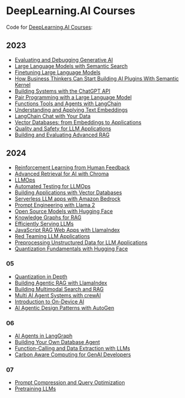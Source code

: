  # DeepLearning.AI Courses

Code for [DeepLearning.AI Courses](https://www.deeplearning.ai/courses/):

## 2023
- [Evaluating and Debugging Generative AI](EvaluatingandDebuggingGenerativeAI)
- [Large Language Models with Semantic Search](LargeLanguageModelswithSemanticSearch)
- [Finetuning Large Language Models](FinetuningLargeLanguageModels)
- [How Business Thinkers Can Start Building AI Plugins With Semantic Kernel](HowBusinessThinkersCanStartBuildingAIPluginsWithSemanticKernel)
- [Building Systems with the ChatGPT API](BuildingSystemswiththeChatGPTAPI)
- [Pair Programming with a Large Language Model](PairProgrammingwithaLargeLanguageModel)
- [Functions Tools and Agents with LangChain](FunctionsToolsandAgentswithLangChain)
- [Understanding and Applying Text Embeddings](UnderstandingandApplyingTextEmbeddings)
- [LangChain Chat with Your Data](LangChainChatwithYourData)
- [Vector Databases: from Embeddings to Applications](VectorDatabasesfromEmbeddingstoApplications)
- [Quality and Safety for LLM Applications](QualityandSafetyforLLMApplications)
- [Building and Evaluating Advanced RAG](BuildingandEvaluatingAdvancedRAG)

## 2024
- [Reinforcement Learning from Human Feedback](ReinforcementLearningFromHumanFeedback)
- [Advanced Retrieval for AI with Chroma](AdvancedRetrievalforAIwithChroma)
- [LLMOps](LLMOps)
- [Automated Testing for LLMOps](AutomatedTestingforLLMOps)
- [Building Applications with Vector Databases](BuildingApplicationswithVectorDatabases)
- [Serverless LLM apps with Amazon Bedrock](ServerlessLLMappswithAmazonBedrock)
- [Prompt Engineering with Llama 2](PromptEngineeringwithLlama2)
- [Open Source Models with Hugging Face](OpenSourceModelswithHuggingFace)
- [Knowledge Graphs for RAG](KnowledgeGraphsforRAG)
- [Efficiently Serving LLMs](EfficientlyServingLLMs)
- [JavaScript RAG Web Apps with LlamaIndex](JavaScriptRAGWebAppswithLlamaIndex)
- [Red Teaming LLM Applications](RedTeamingLLMApplications)
- [Preprocessing Unstructured Data for LLM Applications](PreprocessingUnstructuredDataforLLMApplications)
- [Quantization Fundamentals with Hugging Face](QuantizationFundamentalswithHuggingFace)

### 05
- [Quantization in Depth]()
- [Building Agentic RAG with LlamaIndex]()
- [Building Multimodal Search and RAG]()
- [Multi AI Agent Systems with crewAI](2024/05/MultiAIAgentSystemswithcrewAI/)
- [Introduction to On-Device AI](2024/05/IntroductiontoOnDeviceAI/)
- [AI Agentic Design Patterns with AutoGen](AIAgenticDesignPatternswithAutoGen)


### 06
- [AI Agents in LangGraph](./2024/06/AIAgentsinLangGraph)
- [Building Your Own Database Agent](./2024/06/BuildingYourOwnDatabaseAgent)
- [Function-Calling and Data Extraction with LLMs](./2024/06/FunctionCallingandDataExtractionwithLLMs/)
- [Carbon Aware Computing for GenAI Developers](./2024/06/CarbonAwareComputingforGenAIDevelopers/)


### 07
- [Prompt Compression and Query Optimization](./2024/07/PromptCompressionandQueryOptimization/)
- [Pretraining LLMs](./2024/07/PretrainingLLMs)